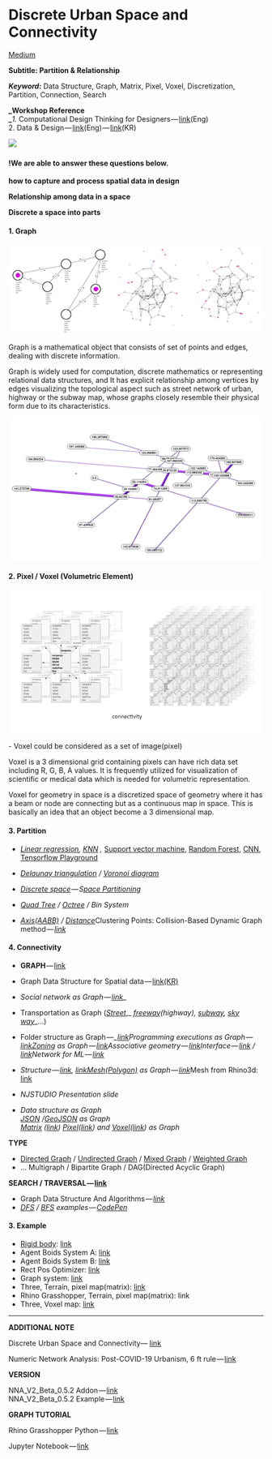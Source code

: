 # Discrete Urban Space and Connectivity

[Medium](https://nj-namju.medium.com/discrete-urban-space-and-connectivity-492b3dbd0a81) 

**Subtitle: Partition & Relationship**

**_Keyword:_** Data Structure, Graph, Matrix, Pixel, Voxel, Discretization, Partition, Connection, Search

**_Workshop Reference  
_**_1\._ Computational Design Thinking for Designers — [link](https://medium.com/p/68224bb07f5c)(Eng)  
2\. Data & Design — [link](https://medium.com/p/c21457dc8dc/edit)(Eng) — [link](https://www.youtube.com/watch?v=7HwlZaJrTEI&t=1970s)(KR)

![](./img/DiscreteUrbanSpaceandConnectivity_01.jpeg)

#### !We are able to answer these questions below.

**how to capture and process spatial data in design**

**Relationship among data in a space**

**Discrete a space into parts**

#### **1\. Graph**

![](./img/DiscreteUrbanSpaceandConnectivity_02.jpg)

Graph is a mathematical object that consists of set of points and edges, dealing with discrete information.

Graph is widely used for computation, discrete mathematics or representing relational data structures, and It has explicit relationship among vertices by edges visualizing the topological aspect such as street network of urban, highway or the subway map, whose graphs closely resemble their physical form due to its characteristics.

![](./img/DiscreteUrbanSpaceandConnectivity_03.jpg)

#### **2\. Pixel / Voxel (Volumetric Element)**

![](./img/DiscreteUrbanSpaceandConnectivity_04.png)

\- Voxel could be considered as a set of image(pixel)

Voxel is a 3 dimensional grid containing pixels can have rich data set including R, G, B, A values. It is frequently utilized for visualization of scientific or medical data which is needed for volumetric representation.

Voxel for geometry in space is a discretized space of geometry where it has a beam or node are connecting but as a continuous map in space. This is basically an idea that an object become a 3 dimensional map.

#### 3\. Partition

* [_Linear regression_](https://en.wikipedia.org/wiki/Linear_regression#:~:text=In%20statistics%2C%20linear%20regression%20is,is%20called%20simple%20linear%20regression.)_,_ [_KNN_](https://en.wikipedia.org/wiki/K-nearest_neighbors_algorithm) _,_ [Support vector machine](https://en.wikipedia.org/wiki/Support_vector_machine), [Random Forest](https://www.google.com/search?q=random+forest&sxsrf=ALeKk03VDUXmuXdKPiVomI9JY74xDiRjNQ:1597787912433&source=lnms&tbm=isch&sa=X&ved=2ahUKEwiPosnn36XrAhUKFzQIHXZhCJQQ_AUoAnoECBEQBA&cshid=1597787924979138&biw=2195&bih=1104&dpr=1.75), [CNN](http://www.njslab.com/NJSLabCore/?demo=503), [Tensorflow Playground](https://www.google.com/search?q=tensorflow+playground++gif&tbm=isch&ved=2ahUKEwi_5pqh6aXrAhXzJH0KHRwiDdIQ2-cCegQIABAA&oq=tensorflow+playground++gif&gs_lcp=CgNpbWcQA1CFXlikX2D9YmgAcAB4AIABQ4gBeZIBATKYAQCgAQGqAQtnd3Mtd2l6LWltZ8ABAQ&sclient=img&ei=8Vg8X_-pDfPJ9AOcxLSQDQ&bih=877&biw=1767&hl=en#imgrc=MYslOs49tI1vAM)

* [_Delaunay triangulation_](https://en.wikipedia.org/wiki/Delaunay_triangulation) _/_ [_Voronoi diagram_](https://en.wikipedia.org/wiki/Voronoi_diagram)

* [_Discrete space_](https://en.wikipedia.org/wiki/Discrete_space) _— S_[_pace Partitioning_](https://www.google.com/search?q=space+partitioning&tbm=isch&ved=2ahUKEwip6P70sMPqAhW8AjQIHb_BBT4Q2-cCegQIABAA&oq=space+partitioning&gs_lcp=CgNpbWcQARgAMgQIABBDMgIIADIGCAAQBRAeMgYIABAFEB4yBggAEAUQHjIGCAAQCBAeMgQIABAYMgQIABAYMgQIABAYMgQIABAYOgQIIxAnOgYIABAHEB46CAgAEAcQBRAeOggIABAIEAcQHlDcHVjaKGDPNWgAcAB4AIABR4gBhAOSAQE2mAEAoAEBqgELZ3dzLXdpei1pbWc&sclient=img&ei=hbwIX-mRLbyF0PEPv4OX8AM&bih=960&biw=1418)

* [_Quad Tree_](https://en.wikipedia.org/wiki/Quadtree) _/_ [_Octree_](https://en.wikipedia.org/wiki/Octree) _/ Bin System_

* [_Axis(AABB)_](https://developer.mozilla.org/en-US/docs/Games/Techniques/2D_collision_detection) _/_ [_Distance_](https://en.wikipedia.org/wiki/Circle_packing)Clustering Points: Collision-Based Dynamic Graph method _—_ [_link_](https://medium.com/p/798f660d86d4/)

#### 4\. Connectivity

* **GRAPH** — [link](https://en.wikipedia.org/wiki/Graph_theory#:~:text=In%20mathematics%2C%20graph%20theory%20is,also%20called%20links%20or%20lines%29.)  
* Graph Data Structure for Spatial data — [link(KR)](https://youtu.be/cUEQmPh57MU?list=PLweNVwGgDKEasb4RbUugM4ljH8oULTboc)

* _Social network as Graph —_ [_link_](https://www.google.com/search?q=social+network+graph&sxsrf=ALeKk007h1vJfEpDNJprlFGmxEzjomnw6g:1595195130211&source=lnms&tbm=isch&sa=X&ved=2ahUKEwj2l9X4pNrqAhVbJTQIHWYWCoIQ_AUoAXoECBEQAw&cshid=1595195174964846&biw=1696&bih=1094&dpr=1.75)_  
* Transportation as Graph (_[_Street_](https://www.google.com/search?q=Street+network&tbm=isch&ved=2ahUKEwjRxIioptrqAhXBCDQIHRw9C0YQ2-cCegQIABAA&oq=Street+network&gs_lcp=CgNpbWcQAzICCAAyAggAMgIIADICCAAyAggAMggIABAHEAUQHjIICAAQBxAFEB4yBggAEAUQHjIGCAAQBRAeMgYIABAFEB46BggAEAcQHjoICAAQCBAHEB5Qls4DWNnTA2D_3QNoAHAAeACAAVGIAYoBkgEBMpgBAKABAaoBC2d3cy13aXotaW1nwAEB&sclient=img&ei=asAUX9HnAsGR0PEPnPqssAQ&bih=1094&biw=1696&hl=en)_,_ [_freeway_](https://www.google.com/search?q=freeway+network&tbm=isch&ved=2ahUKEwjIsPqlptrqAhXEIH0KHQlHAtcQ2-cCegQIABAA&oq=freeway+network&gs_lcp=CgNpbWcQAzIECCMQJzIECCMQJzIGCAAQBRAeUPMWWMgZYLEbaABwAHgAgAE9iAF2kgEBMpgBAKABAaoBC2d3cy13aXotaW1nwAEB&sclient=img&ei=ZcAUX4jqJcTB9AOJjom4DQ&bih=1094&biw=1696&hl=en)_(highway),_ [_subway_](https://www.google.com/search?q=subway+rute&tbm=isch&ved=2ahUKEwiFu6zxpdrqAhWxGTQIHdZQBeAQ2-cCegQIABAA&oq=subway+rute&gs_lcp=CgNpbWcQAzoHCAAQsQMQQzoKCAAQsQMQgwEQQzoECAAQQzoFCAAQsQM6AggAOgQIABAYOggIABCxAxCDAToGCAAQCBAeUIgNWMc_YKxDaAhwAHgAgAFLiAG0A5IBATeYAQCgAQGqAQtnd3Mtd2l6LWltZ8ABAQ&sclient=img&ei=978UX8XjEbGz0PEP1qGVgA4&bih=1094&biw=1696&hl=en)_,_ [_sky way_](https://www.google.com/search?q=Air+route&hl=en&sxsrf=ALeKk00HsvHVsQ7nlpnBCXcJB33ZyJH5tw:1595195322655&source=lnms&tbm=isch&sa=X&ved=2ahUKEwjhg7fUpdrqAhV4CjQIHR0nDtQQ_AUoBHoECBEQBg&cshid=1595195339976896&biw=1696&bih=1094)_…)  
* Folder structure as Graph —_ [_link_](https://www.google.com/search?q=Folder+structure&tbm=isch&ved=2ahUKEwiexsvFptrqAhUIATQIHWCeDGIQ2-cCegQIABAA&oq=Folder+structure&gs_lcp=CgNpbWcQAzICCAAyAggAMgIIADICCAAyAggAMgIIADICCAAyAggAMgIIADICCABQ0IADWNCAA2DBhANoAHAAeACAAUyIAUySAQExmAEAoAEBqgELZ3dzLXdpei1pbWfAAQE&sclient=img&ei=p8AUX97WOoiC0PEP4LyykAY&bih=1094&biw=1696&hl=en)_Programming executions as Graph —_ [_link_](https://www.google.com/search?q=Programming+executions&sxsrf=ALeKk00ho3fkd5ncsfHwHCMsRhh3u5GnwA:1595195643423&source=lnms&tbm=isch&sa=X&ved=2ahUKEwjfkLHtptrqAhVoJTQIHXgPCwkQ_AUoA3oECBIQBQ&biw=1696&bih=1094&dpr=1.75)[_Zoning_](https://www.google.com/search?q=Zoning&tbm=isch&sxsrf=ALeKk02b9zbCR-pEB0Ts1Pa3G5V3B_6bPw:1595196543686&source=lnms&sa=X&ved=0ahUKEwiM7NSaqtrqAhXgJTQIHRyHDP8Q_AUIDygC&biw=1513&bih=925&dpr=1.75) _as Graph —_ [_link_](https://ennauata.github.io/housegan/page.html?fbclid=IwAR2pccIkeQ0pZlf-v_YAQxYeHMJ2VM0wZ_YwQzkM7UuUTwtgncQ75mYWM3c)_Associative geometry —_ [_link_](https://www.google.com/search?q=catia&tbm=isch&ved=2ahUKEwjvj6P0p9rqAhUdFTQIHRdLCLgQ2-cCegQIABAA&oq=catia&gs_lcp=CgNpbWcQAzIECCMQJzIECAAQQzIECAAQQzIFCAAQsQMyBAgAEEMyBAgAEEMyBAgAEEMyBAgAEEMyAggAMgIIAFC40wxY09QMYLHWDGgAcAB4AIABRogBgQGSAQEymAEAoAEBqgELZ3dzLXdpei1pbWfAAQE&sclient=img&ei=FsIUX--sEp2q0PEPl5ahwAs&bih=1094&biw=1696)_Interface —_ [_link_](https://www.google.com/search?q=grasshopper+interface&tbm=isch&ved=2ahUKEwj5zMasqNrqAhUjIX0KHeDQD7sQ2-cCegQIABAA&oq=grasshopper+interface&gs_lcp=CgNpbWcQAzICCAA6BAgjECc6BAgAEBg6BggAEAoQGDoFCAAQsQM6CAgAELEDEIMBOgYIABAIEB46BAgAEB5QyS5Y_0BgwkJoAHAAeACAAUKIAd4FkgECMTKYAQCgAQGqAQtnd3Mtd2l6LWltZ8ABAQ&sclient=img&ei=jMIUX_nWE6PC9APgob_YCw&bih=925&biw=1513) _/_ [_link_](https://www.google.com/search?q=3ds+max+creation+graph&tbm=isch&ved=2ahUKEwjh2YmxqNrqAhW-GTQIHQFHBrIQ2-cCegQIABAA&oq=3ds+max+creation&gs_lcp=CgNpbWcQARgAMgQIABAYOgUIABCxAzoCCAA6BAgAEEM6BwgAELEDEEM6BAgAEB46BggAEAgQHlD5swJYzdYCYKTeAmgCcAB4AIABSYgB8wiSAQIxOJgBAKABAaoBC2d3cy13aXotaW1nwAEB&sclient=img&ei=lcIUX6G7Mb6z0PEPgY6ZkAs&bih=925&biw=1513)_Network for ML —_ [_link_](https://www.google.com/search?q=tensorflow+graph&sxsrf=ALeKk02VqW1KsmXBLn_2NDe8XWdPhRPNOg:1597709460573&source=lnms&tbm=isch&sa=X&ved=2ahUKEwjr0-fGu6PrAhVZHjQIHQPECKQQ_AUoAXoECA4QAw&biw=2195&bih=1104&dpr=1.75)

* _Structure —_ [_link_](https://www.google.com/search?q=architectural+structures&tbm=isch&ved=2ahUKEwi03fmPh6PrAhUUoFsKHUGiC80Q2-cCegQIABAA&oq=architectural+structures&gs_lcp=CgNpbWcQAzIECCMQJzIECCMQJzICCAAyBggAEAUQHjIGCAAQBRAeMgYIABAFEB4yBggAEAUQHjIGCAAQBRAeMgYIABAFEB4yBggAEAUQHjoECAAQHlDYYFjiYWCTZGgAcAB4AIABQYgBfpIBATKYAQCgAQGqAQtnd3Mtd2l6LWltZ8ABAQ&sclient=img&ei=muU6X7SoNZTA7gLBxK7oDA&bih=1104&biw=2195&hl=en)_,_ [_link_](https://www.google.com/search?q=finite+analysis+structure+analysis&sxsrf=ALeKk02eqPldvk6sJ7d_1OXr9eX76GdCOA:1597784795305&source=lnms&tbm=isch&sa=X&ved=2ahUKEwjd8ZqZ1KXrAhWzHjQIHesOBC4Q_AUoAXoECAwQAw&biw=2195&bih=1104&dpr=1.75)[_Mesh(Polygon)_](https://en.wikipedia.org/wiki/Polygon_mesh) _as Graph —_ [_link_](https://www.google.com/search?q=polygon+modeling&tbm=isch&ved=2ahUKEwiuv8aVp9rqAhVLBTQIHV8eCZsQ2-cCegQIABAA&oq=polygon+modeling&gs_lcp=CgNpbWcQARgAMgIIADICCAAyBggAEAUQHjIGCAAQBRAeMgYIABAIEB4yBAgAEB4yBggAEAUQHjIECAAQGDIECAAQGDIECAAQGFC4FVjsFmD8HGgAcAB4AYABkgGIAZYCkgEDMi4xmAEAoAEBqgELZ3dzLXdpei1pbWfAAQE&sclient=img&ei=T8EUX-7bJ8uK0PEP37yk2Ak&bih=1094&biw=1696)Mesh from Rhino3d: [link](https://codepen.io/NJStudio/pen/vYNwqRy)

* _NJSTUDIO Presentation slide_

* _Data structure as Graph  
_[_JSON_](https://www.google.com/search?q=json&tbm=isch&ved=2ahUKEwjMjdjLqtrqAhU1kZ4KHSMoARcQ2-cCegQIABAA&oq=json&gs_lcp=CgNpbWcQAzIECCMQJzIHCAAQsQMQQzIHCAAQsQMQQzIECAAQQzIECAAQQzICCAAyBAgAEEMyAggAMgIIADICCABQwv8BWML_AWCPggJoAHAAeACAAUeIAUeSAQExmAEAoAEBqgELZ3dzLXdpei1pbWfAAQE&sclient=img&ei=5sQUX8yCHrWi-gSj0IS4AQ&bih=925&biw=1513) _/_[_GeoJSON_](https://www.google.com/search?q=geo+json&tbm=isch&ved=2ahUKEwjb5ZXEqtrqAhXTh54KHThAAdsQ2-cCegQIABAA&oq=geo+json&gs_lcp=CgNpbWcQAzICCAAyBggAEAoQGDIGCAAQChAYMgYIABAKEBgyBggAEAoQGDIGCAAQChAYMgYIABAKEBgyBggAEAoQGDIGCAAQChAYMgYIABAKEBg6BggAEAcQHjoICAAQCBAHEB5Q7mlYwXJg1nRoAXAAeACAAUaIAbkCkgEBNZgBAKABAaoBC2d3cy13aXotaW1nwAEB&sclient=img&ei=1sQUX9uiLNOP-gS4gIXYDQ&bih=925&biw=1513#imgrc=Y-harKV-bhjzIM) _as Graph  
_[_Matrix_](https://www.google.com/search?q=matrix+data+strcture&tbm=isch&ved=2ahUKEwjJqLz9qtrqAhWSkZ4KHf19BcgQ2-cCegQIABAA&oq=matrix+data+strcture&gs_lcp=CgNpbWcQAzoECCMQJzoCCAA6BggAEAUQHjoGCAAQCBAeOgQIABAYOgcIIxDqAhAnOgQIABBDOgUIABCxAzoHCAAQsQMQQzoKCAAQsQMQgwEQQzoICAAQsQMQgwFQrVFYoq0BYIuvAWgNcAB4AoABSogBkwuSAQIyM5gBAKABAaoBC2d3cy13aXotaW1nsAEKwAEB&sclient=img&ei=TsUUX8nJNpKj-gT9-5XADA&bih=925&biw=1513) _(_[_link_](https://en.wikipedia.org/wiki/Adjacency_matrix#:~:text=In%20graph%20theory%20and%20computer,with%20zeros%20on%20its%20diagonal.)_)_ [_Pixel_](https://www.google.com/search?q=pixel+data&sxsrf=ALeKk03VWzVyn4SA2y9yyZNMLh9VmQrAFw:1595197548822&source=lnms&tbm=isch&sa=X&ved=2ahUKEwjFz_n5rdrqAhXSMX0KHTxzA3EQ_AUoAnoECA4QBA&biw=2195&bih=1104)_(_[_link_](http://www.njstudio.co.kr/main/project/2016_MobilityEnergyConsumptionMITMediaLab/tool.html)_) and_ [_Voxel_](https://www.google.com/search?q=voxel+data+structure&tbm=isch&ved=2ahUKEwjc0MyCrtrqAhX7AzQIHaOCBsAQ2-cCegQIABAA&oq=voxel+data+st&gs_lcp=CgNpbWcQARgAMgQIIxAnOgQIABAeOgQIABAYUI0lWJYpYJoyaABwAHgAgAE_iAG8AZIBATOYAQCgAQGqAQtnd3Mtd2l6LWltZ8ABAQ&sclient=img&ei=fsgUX9yZOvuH0PEPo4WagAw&bih=1104&biw=2195)_(_[_link_](http://designju.cafe24.com/main/project/2017_thesisVoxelHarvardGSD/public)_) as Graph_

**TYPE**

* [Directed Graph](https://en.wikipedia.org/wiki/Directed_graph) / [Undirected Graph](https://mathinsight.org/definition/undirected_graph#:~:text=An%20undirected%20graph%20is%20graph,is%20called%20a%20directed%20graph.) / [Mixed Graph](https://en.wikipedia.org/wiki/Mixed_graph#:~:text=A%20mixed%20graph%20G%20%3D%20%28V,edges%20%28or%20arcs%29%20A.) / [Weighted Graph](http://www.mathcs.emory.edu/~cheung/Courses/171/Syllabus/11-Graph/weighted.html)  
* … Multigraph / Bipartite Graph / DAG(Directed Acyclic Graph)

**SEARCH / TRAVERSAL —** [**link**](https://en.wikipedia.org/wiki/Graph_traversal#:~:text=In%20computer%20science%2C%20graph%20traversal,which%20the%20vertices%20are%20visited.)

* Graph Data Structure And Algorithms _—_ [_link_](https://www.geeksforgeeks.org/graph-data-structure-and-algorithms/)
* [_DFS_](https://en.wikipedia.org/wiki/Depth-first_search) _/_ [_BFS_](https://en.wikipedia.org/wiki/Breadth-first_search) _examples —_ [_CodePen_](https://codepen.io/NJStudio/pen/bGdozYY?editors=1011)

#### 3\. Example

* [Rigid body](https://en.wikipedia.org/wiki/Rigid_body#:~:text=In%20physics%2C%20a%20rigid%20body,external%20forces%20exerted%20on%20it.): [link](http://www.njslab.com/NJSLabCore/?demo=25)  
* Agent Boids System A: [link](http://www.njslab.com/NJSLabCore/?demo=35)  
* Agent Boids System B: [link](http://www.njslab.com/NJSLabCore/?demo=36)  
* Rect Pos Optimizer: [link](http://www.njslab.com/NJSLabCore/?demo=19)  
* Graph system: [link](http://www.njslab.com/NJSLabCore/?demo=23)
* Three, Terrain, pixel map(matrix): [link](https://codepen.io/NJStudio/pen/WNreJdy)  
* Rhino Grasshopper, Terrain, pixel map(matrix): link  
* Three, Voxel map: [link](https://codepen.io/NJStudio/pen/QWyLraB)

-----
**ADDITIONAL NOTE**

Discrete Urban Space and Connectivity— [link](https://medium.com/@nj.namju/discrete-urban-space-and-connectivity-492b3dbd0a81)

Numeric Network Analysis: Post-COVID-19 Urbanism, 6 ft rule — [link](https://medium.com/@nj.namju/numeric-network-analysis-post-covid-19-urbanism-6-ft-rule-de267886b028)

**VERSION**

NNA\_V2\_Beta\_0.5.2 Addon — [link](https://www.dropbox.com/s/e9b3btvl1b2kra5/2020_beta_V2_01_addonGH.zip?dl=0)  
NNA\_V2\_Beta\_0.5.2 Example — [link](https://www.dropbox.com/s/e9b3btvl1b2kra5/2020_beta_V2_01_addonGH.zip?dl=0)

**GRAPH TUTORIAL**

Rhino Grasshopper Python — [link](https://www.dropbox.com/s/k1gaalgimte87u1/Tutorial_A_Graph.gh?dl=0)

Jupyter Notebook — [link](https://github.com/NamjuLee/Introduction-to-computational-design-python-notebook)
